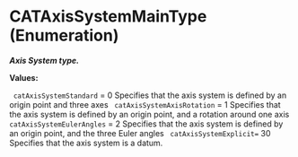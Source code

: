 # CATAxisSystemMainType (Enumeration)

**_Axis System type._**

**Values:**

` catAxisSystemStandard`      = 0 Specifies that the axis system is defined by an origin point and three axes
` catAxisSystemAxisRotation`      = 1 Specifies that the axis system is defined by an origin point, and a rotation around one axis
` catAxisSystemEulerAngles`      = 2 Specifies that the axis system is defined by an origin point, and the three Euler angles
` catAxisSystemExplicit=`      30 Specifies that the axis system is a datum.